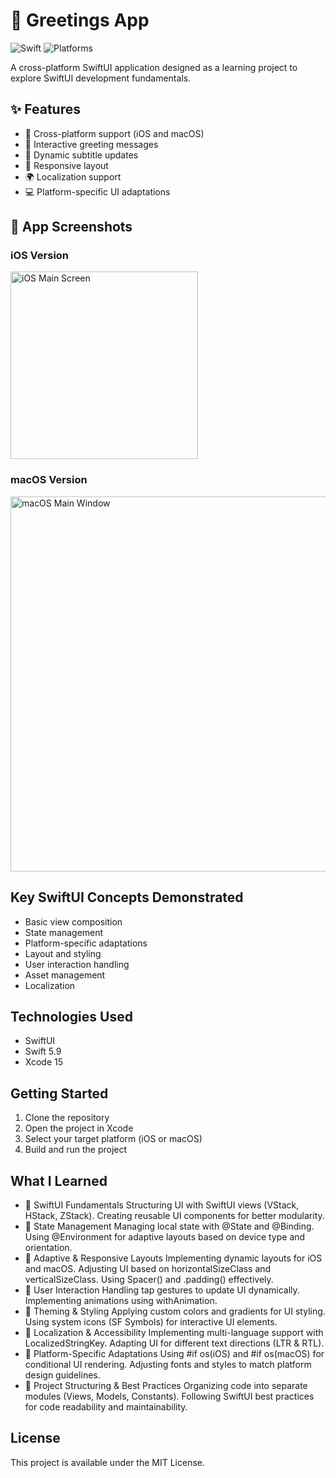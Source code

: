 # 📱 Greetings App

![Swift](https://img.shields.io/badge/Swift-5.9-orange.svg)
![Platforms](https://img.shields.io/badge/Platforms-iOS%2017.0%20%7C%20macOS%2014.0-blue.svg)

A cross-platform SwiftUI application designed as a learning project to explore SwiftUI development fundamentals.

## ✨ Features

- 🔄 Cross-platform support (iOS and macOS)
- 💬 Interactive greeting messages
- 🎯 Dynamic subtitle updates
- 📱 Responsive layout
- 🌍 Localization support
- 💻 Platform-specific UI adaptations

## 📱 App Screenshots

### iOS Version
<p float="left">
  <img src="https://i.imgur.com/7Dmle9B.png" width="300" alt="iOS Main Screen"/>
</p>

### macOS Version
<p float="left">
  <img src="https://i.imgur.com/rekfmdi.png" width="600" alt="macOS Main Window"/>
</p>

## Key SwiftUI Concepts Demonstrated

- Basic view composition
- State management
- Platform-specific adaptations
- Layout and styling
- User interaction handling
- Asset management
- Localization

## Technologies Used

- SwiftUI
- Swift 5.9
- Xcode 15

## Getting Started

1. Clone the repository
2. Open the project in Xcode
3. Select your target platform (iOS or macOS)
4. Build and run the project

## What I Learned

- 🔹 SwiftUI Fundamentals
Structuring UI with SwiftUI views (VStack, HStack, ZStack).
Creating reusable UI components for better modularity.
- 🔹 State Management
Managing local state with @State and @Binding.
Using @Environment for adaptive layouts based on device type and orientation.
- 🔹 Adaptive & Responsive Layouts
Implementing dynamic layouts for iOS and macOS.
Adjusting UI based on horizontalSizeClass and verticalSizeClass.
Using Spacer() and .padding() effectively.
- 🔹 User Interaction
Handling tap gestures to update UI dynamically.
Implementing animations using withAnimation.
- 🔹 Theming & Styling
Applying custom colors and gradients for UI styling.
Using system icons (SF Symbols) for interactive UI elements.
- 🔹 Localization & Accessibility
Implementing multi-language support with LocalizedStringKey.
Adapting UI for different text directions (LTR & RTL).
- 🔹 Platform-Specific Adaptations
Using #if os(iOS) and #if os(macOS) for conditional UI rendering.
Adjusting fonts and styles to match platform design guidelines.
- 🔹 Project Structuring & Best Practices
Organizing code into separate modules (Views, Models, Constants).
Following SwiftUI best practices for code readability and maintainability.

## License

This project is available under the MIT License.